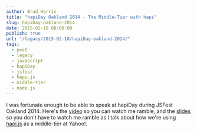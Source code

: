 ```yaml
---
author: Brad Harris
title: "hapiDay Oakland 2014 - The Middle-Tier with hapi"
slug: hapiDay-oakland-2014
date: 2015-02-10 08:00:00
publish: true
url: "/legacy/2015-02-10/hapiDay-oakland-2014/"
tags:
  - post
  - legacy
  - javascript
  - hapiDay
  - jsfest
  - hapi.js
  - middle-tier
  - node.js
---
```


I was fortunate enough to be able to speak at hapiDay during JSFest Oakland 2014.  Here's the [video][] so you can watch me ramble, and the [slides][] so you don't have to watch me ramble as I talk about how we're using [hapi.js][] as a middle-tier at Yahoo!.

[hapi.js]: http://hapijs.com/
[video]: https://www.youtube.com/watch?v=ayJakb2FKr4
[slides]: https://github.com/selfcontained/conf_notes/blob/master/jsfest-2014/middle-tier-with-hapi.pdf

